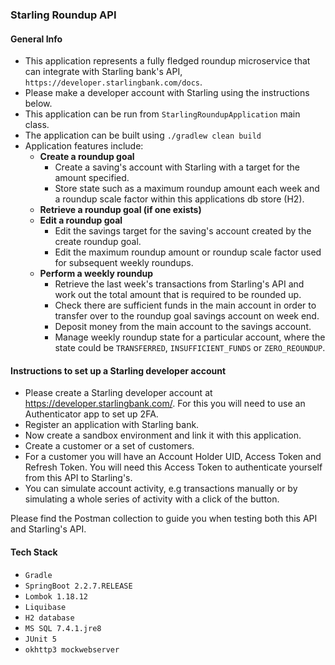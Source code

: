 ### Starling Roundup API

#### General Info

* This application represents a fully fledged roundup microservice that can integrate with Starling bank's API, `https://developer.starlingbank.com/docs`.
* Please make a developer account with Starling using the instructions below.
* This application can be run from `StarlingRoundupApplication` main class.
* The application can be built using `./gradlew clean build`
* Application features include:
    * **Create a roundup goal**
      * Create a saving's account with Starling with a target for the amount specified.
      * Store state such as a maximum roundup amount each week and a roundup scale factor within this applications db store (H2).
    * **Retrieve a roundup goal (if one exists)**
    * **Edit a roundup goal**
      * Edit the savings target for the saving's account created by the create roundup goal.
      * Edit the maximum roundup amount or roundup scale factor used for subsequent weekly roundups.
    * **Perform a weekly roundup** 
      * Retrieve the last week's transactions from Starling's API and work out the total amount that is required to be rounded up.
      * Check there are sufficient funds in the main account in order to transfer over to the roundup goal savings account on week end.
      * Deposit money from the main account to the savings account.
      * Manage weekly roundup state for a particular account, where the state could be `TRANSFERRED`, `INSUFFICIENT_FUNDS` or `ZERO_REOUNDUP`.

#### Instructions to set up a Starling developer account

* Please create a Starling developer account at https://developer.starlingbank.com/. For this you will need to use an Authenticator app to set up 2FA.
 * Register an application with Starling bank.
 * Now create a sandbox environment and link it with this application.
 * Create a customer or a set of customers.
 * For a customer you will have an Account Holder UID, Access Token and Refresh Token. You will need this Access Token to authenticate yourself from this API to Starling's.
 * You can simulate account activity, e.g transactions manually or by simulating a whole series of activity with a click of the button.
 
 Please find the Postman collection to guide you when testing both this API and Starling's API.
 
#### Tech Stack

* `Gradle`
* `SpringBoot 2.2.7.RELEASE` 
* `Lombok 1.18.12`
* `Liquibase`  
* `H2 database`
* `MS SQL 7.4.1.jre8`
* `JUnit 5`  
* `okhttp3 mockwebserver`